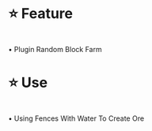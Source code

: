 # ⭐ Feature

<br>
• Plugin Random Block Farm 

# ⭐ Use

<br>
• Using Fences With Water To Create Ore
